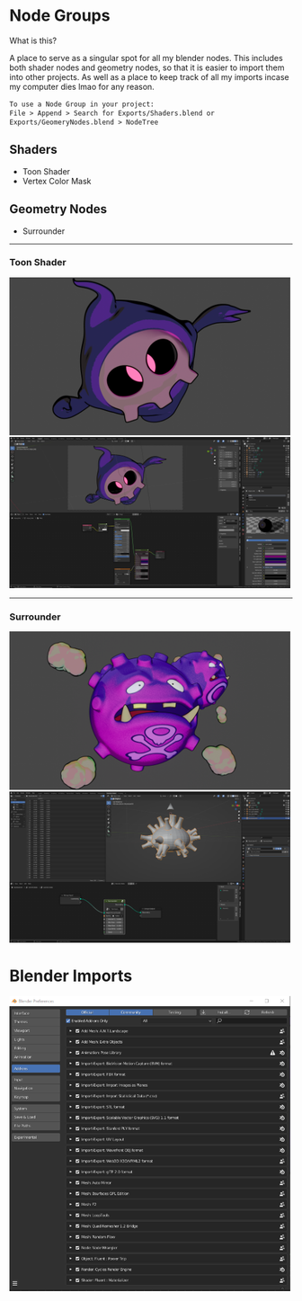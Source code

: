 
# Node Groups

What is this?

A place to serve as a singular spot for all my blender nodes. 
This includes both shader nodes and geometry nodes, so that it is easier to import them into other projects.
As well as a place to keep track of all my imports incase my computer dies lmao for any reason.

    To use a Node Group in your project:
    File > Append > Search for Exports/Shaders.blend or Exports/GeomeryNodes.blend > NodeTree

## Shaders
- Toon Shader
- Vertex Color Mask

## Geometry Nodes
- Surrounder

---

### Toon Shader
<img src="./Notes/images/rm/duskull.png" width="500"/>

<img src="./Notes/images/rm/vertex_groups.png" width="500"/>

---

### Surrounder
<img src="./Notes/images/rm/weezing.png" width="500"/>

<img src="./Notes/images/rm/surrounder_2.png" width="500"/>

# Blender Imports
<img src="./Notes/images/rm/addons.png" width="500"/>

